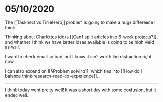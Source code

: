 # 05/10/2020
The [[Taskheat vs TimeHero]] problem is going to make a huge difference I think.

Thinking about Charlottes ideas [[Can I split articles into 6-week projects?]], and whether I think we have better ideas available is going to be high yield as well.

I want to check email so bad, but I know it isn’t worth the distraction right now.

I can also expand on [[§Problem solving]], which ties into [[How do I balance think-research-read-do-experience]].

---

I think today went pretty well! It was a short day with some confusion, but it ended well.

<!-- {BearID:D008D072-FEE1-4878-A067-E177E838BA8D-484-0000001D62515CC3} -->

